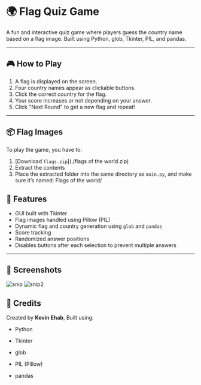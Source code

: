 # 🌍 Flag Quiz Game

A fun and interactive quiz game where players guess the country name based on a flag image. Built using Python, glob, Tkinter, PIL, and pandas.

---

## 🎮 How to Play

1. A flag is displayed on the screen.
2. Four country names appear as clickable buttons.
3. Click the correct country for the flag.
4. Your score increases or not depending on your answer.
5. Click "Next Round" to get a new flag and repeat!

---
## 📦 Flag Images
To play the game, you have to:
1. [Download `flags.zip`](./flags of the world.zip)
2. Extract the contents
3. Place the extracted folder into the same directory as `main.py`, and make sure it’s named:
Flags of the world/

## 🧱 Features

- GUI built with Tkinter
- Flag images handled using Pillow (PIL)
- Dynamic flag and country generation using `glob` and `pandas`
- Score tracking
- Randomized answer positions
- Disables buttons after each selection to prevent multiple answers

---
## 📸 Screenshots
![snip](https://github.com/user-attachments/assets/0470850f-10c1-4034-a35a-5f1d6d7fd656)
![snip2](https://github.com/user-attachments/assets/b8d55c31-36c4-447d-9a39-5755054287fc)

## 🙌 Credits
Created by **Kevin Ehab**,
Built using:

- Python 

- Tkinter

- glob

- PIL (Pillow)

- pandas

